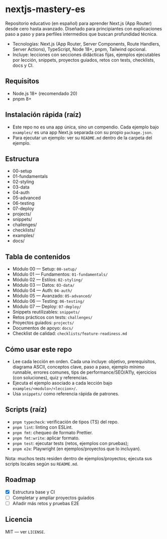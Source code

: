# nextjs-mastery-es

Repositorio educativo (en español) para aprender Next.js (App Router) desde cero hasta avanzado. Diseñado para principiantes con explicaciones paso a paso y para perfiles intermedios que buscan profundidad técnica.

- Tecnologías: Next.js (App Router, Server Components, Route Handlers, Server Actions), TypeScript, Node 18+, pnpm, Tailwind opcional.
- Incluye: lecciones con secciones didácticas fijas, ejemplos ejecutables por lección, snippets, proyectos guiados, retos con tests, checklists, docs y CI.

## Requisitos
- Node.js 18+ (recomendado 20)
- pnpm 8+

## Instalación rápida (raíz)
- Este repo no es una app única, sino un compendio. Cada ejemplo bajo `examples/` es una app Next.js separada con su propio `package.json`.
- Para ejecutar un ejemplo: ver su `README.md` dentro de la carpeta del ejemplo.

## Estructura
- 00-setup
- 01-fundamentals
- 02-styling
- 03-data
- 04-auth
- 05-advanced
- 06-testing
- 07-deploy
- projects/
- snippets/
- challenges/
- checklists/
- examples/
- docs/

## Tabla de contenidos
- Módulo 00 — Setup: `00-setup/`
- Módulo 01 — Fundamentos: `01-fundamentals/`
- Módulo 02 — Estilos: `02-styling/`
- Módulo 03 — Datos: `03-data/`
- Módulo 04 — Auth: `04-auth/`
- Módulo 05 — Avanzado: `05-advanced/`
- Módulo 06 — Testing: `06-testing/`
- Módulo 07 — Deploy: `07-deploy/`
- Snippets reutilizables: `snippets/`
- Retos prácticos con tests: `challenges/`
- Proyectos guiados: `projects/`
- Documentos de apoyo: `docs/`
- Checklist de calidad: `checklists/feature-readiness.md`

## Cómo usar este repo
- Lee cada lección en orden. Cada una incluye: objetivo, prerequisitos, diagrama ASCII, conceptos clave, paso a paso, ejemplo mínimo runnable, errores comunes, tips de performance/SEO/A11y, ejercicios (con soluciones), quiz y referencias.
- Ejecuta el ejemplo asociado a cada lección bajo `examples/<modulo>/<leccion>/`.
- Usa `snippets/` como referencia rápida de patrones.

## Scripts (raíz)
- `pnpm typecheck`: verificación de tipos (TS) del repo.
- `pnpm lint`: linting con ESLint.
- `pnpm fmt`: chequeo de formato Prettier.
- `pnpm fmt:write`: aplicar formato.
- `pnpm test`: ejecutar tests (retos, ejemplos con pruebas);
- `pnpm e2e`: Playwright (en ejemplos/proyectos que lo incluyan).

Nota: muchos tests residen dentro de ejemplos/proyectos; ejecuta sus scripts locales según su `README.md`.

## Roadmap
- [x] Estructura base y CI
- [ ] Completar y ampliar proyectos guiados
- [ ] Añadir más retos y pruebas E2E

## Licencia
MIT — ver `LICENSE`.
